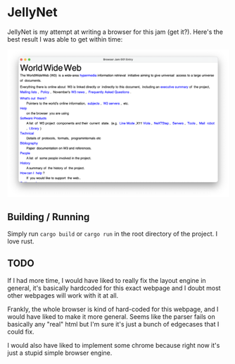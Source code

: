 # JellyNet

JellyNet is my attempt at writing a browser for this jam (get it?). Here's the
best result I was able to get within time:

![JellyNet](assets/demo.png)

## Building / Running

Simply run `cargo build` or `cargo run` in the root directory of the project. I
love rust.

## TODO

If I had more time, I would have liked to really fix the layout engine in
general, it's basically hardcoded for this exact webpage and I doubt most other
webpages will work with it at all.

Frankly, the whole browser is kind of hard-coded for this webpage, and I would
have liked to make it more general. Seems like the parser fails on basically any
"real" html but I'm sure it's just a bunch of edgecases that I could fix.

I would also have liked to implement some chrome because right now it's just a
stupid simple browser engine.
